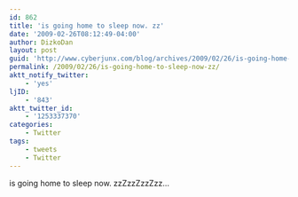 ```yaml
---
id: 862
title: 'is going home to sleep now. zz'
date: '2009-02-26T08:12:49-04:00'
author: DizkoDan
layout: post
guid: 'http://www.cyberjunx.com/blog/archives/2009/02/26/is-going-home-to-sleep-now-zz/'
permalink: /2009/02/26/is-going-home-to-sleep-now-zz/
aktt_notify_twitter:
    - 'yes'
ljID:
    - '843'
aktt_twitter_id:
    - '1253337370'
categories:
    - Twitter
tags:
    - tweets
    - Twitter
---
```


is going home to sleep now. zzZzzZzzZzz…